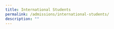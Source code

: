 ```yaml
---
title: International Students
permalink: /admissions/international-students/
description: ""
---
```

